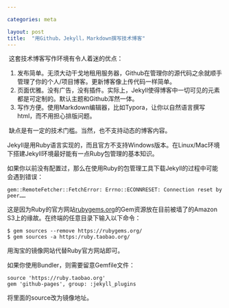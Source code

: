 ```yaml
---

categories: meta

layout: post
title:  "用Github，Jekyll，Markdown撰写技术博客"
---
```


​    这套技术博客写作环境有令人着迷的优点：

1. 发布简单。无须大动干戈地租用服务器，Github在管理你的源代码之余就顺手管理了你的个人/项目博客。更新博客像上传代码一样简单。
2. 页面优雅。没有广告，没有插件。实际上，Jekyll使得博客中一切可见的元素都是可定制的。默认主题和Github浑然一体。
3. 写作方便。使用Markdown编辑器，比如Typora，让你以自然语言撰写html，而不用担心排版问题。

​    缺点是有一定的技术门槛。当然，也不支持动态的博客内容。

​    Jekyll是用Ruby语言实现的，而且官方不支持Windows版本。在Linux/Mac环境下搭建Jekyll环境最好能有一点Ruby包管理的基本知识。

​    如果你以前没有配置过，那么在使用Ruby的包管理工具下载Jekyll的过程中可能会遇到错误：

```gem::RemoteFetcher::FetchError: Errno::ECONNRESET: Connection reset by peer……```

这是因为Ruby的官方网站[rubygems.org](https://rubygems.org)的Gem资源放在目前被墙了的Amazon S3上的缘故。在终端的任意目录下输入以下命令：

```
$ gem sources --remove https://rubygems.org/
$ gem sources -a https:/ruby.taobao.org/
```

用淘宝的镜像网站代替Ruby官方网站即可。

如果你使用Bundler，则需要留意Gemfile文件：
```
source 'https://ruby.taobao.org'
gem 'github-pages', group: :jekyll_plugins
```
将里面的source改为镜像地址。
